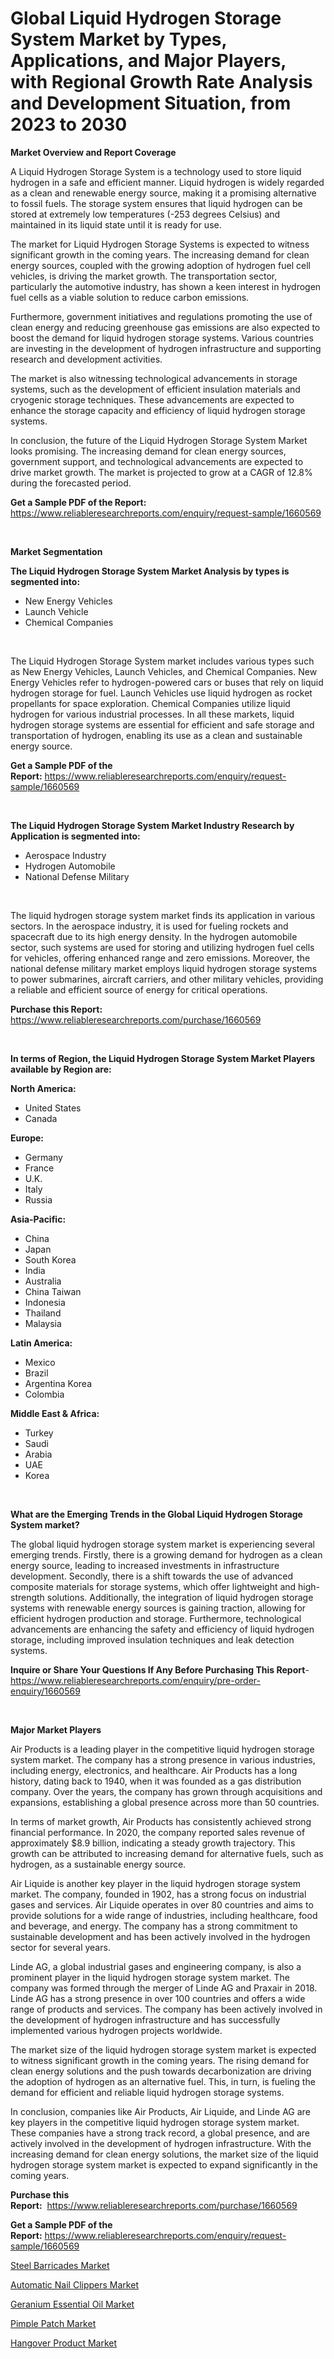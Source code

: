<p><h1>Global Liquid Hydrogen Storage System Market by Types, Applications, and Major Players, with Regional Growth Rate Analysis and Development Situation, from 2023 to 2030</h1></p><p><strong>Market Overview and Report Coverage</strong></p>
<p><p>A Liquid Hydrogen Storage System is a technology used to store liquid hydrogen in a safe and efficient manner. Liquid hydrogen is widely regarded as a clean and renewable energy source, making it a promising alternative to fossil fuels. The storage system ensures that liquid hydrogen can be stored at extremely low temperatures (-253 degrees Celsius) and maintained in its liquid state until it is ready for use.</p><p>The market for Liquid Hydrogen Storage Systems is expected to witness significant growth in the coming years. The increasing demand for clean energy sources, coupled with the growing adoption of hydrogen fuel cell vehicles, is driving the market growth. The transportation sector, particularly the automotive industry, has shown a keen interest in hydrogen fuel cells as a viable solution to reduce carbon emissions.</p><p>Furthermore, government initiatives and regulations promoting the use of clean energy and reducing greenhouse gas emissions are also expected to boost the demand for liquid hydrogen storage systems. Various countries are investing in the development of hydrogen infrastructure and supporting research and development activities.</p><p>The market is also witnessing technological advancements in storage systems, such as the development of efficient insulation materials and cryogenic storage techniques. These advancements are expected to enhance the storage capacity and efficiency of liquid hydrogen storage systems.</p><p>In conclusion, the future of the Liquid Hydrogen Storage System Market looks promising. The increasing demand for clean energy sources, government support, and technological advancements are expected to drive market growth. The market is projected to grow at a CAGR of 12.8% during the forecasted period.</p></p>
<p><strong>Get a Sample PDF of the Report:</strong> <a href="https://www.reliableresearchreports.com/enquiry/request-sample/1660569">https://www.reliableresearchreports.com/enquiry/request-sample/1660569</a></p>
<p>&nbsp;</p>
<p><strong>Market Segmentation</strong></p>
<p><strong>The Liquid Hydrogen Storage System Market Analysis by types is segmented into:</strong></p>
<p><ul><li>New Energy Vehicles</li><li>Launch Vehicle</li><li>Chemical Companies</li></ul></p>
<p>&nbsp;</p>
<p><p>The Liquid Hydrogen Storage System market includes various types such as New Energy Vehicles, Launch Vehicles, and Chemical Companies. New Energy Vehicles refer to hydrogen-powered cars or buses that rely on liquid hydrogen storage for fuel. Launch Vehicles use liquid hydrogen as rocket propellants for space exploration. Chemical Companies utilize liquid hydrogen for various industrial processes. In all these markets, liquid hydrogen storage systems are essential for efficient and safe storage and transportation of hydrogen, enabling its use as a clean and sustainable energy source.</p></p>
<p><strong>Get a Sample PDF of the Report:</strong>&nbsp;<a href="https://www.reliableresearchreports.com/enquiry/request-sample/1660569">https://www.reliableresearchreports.com/enquiry/request-sample/1660569</a></p>
<p>&nbsp;</p>
<p><strong>The Liquid Hydrogen Storage System Market Industry Research by Application is segmented into:</strong></p>
<p><ul><li>Aerospace Industry</li><li>Hydrogen Automobile</li><li>National Defense Military</li></ul></p>
<p>&nbsp;</p>
<p><p>The liquid hydrogen storage system market finds its application in various sectors. In the aerospace industry, it is used for fueling rockets and spacecraft due to its high energy density. In the hydrogen automobile sector, such systems are used for storing and utilizing hydrogen fuel cells for vehicles, offering enhanced range and zero emissions. Moreover, the national defense military market employs liquid hydrogen storage systems to power submarines, aircraft carriers, and other military vehicles, providing a reliable and efficient source of energy for critical operations.</p></p>
<p><strong>Purchase this Report:</strong>&nbsp; <a href="https://www.reliableresearchreports.com/purchase/1660569">https://www.reliableresearchreports.com/purchase/1660569</a></p>
<p>&nbsp;</p>
<p><strong>In terms of Region, the Liquid Hydrogen Storage System Market Players available by Region are:</strong></p>
<p>
    <p> <strong> North America: </strong>
        <ul>
            <li>United States</li>
            <li>Canada</li>
        </ul>
        </p> 
    <p> <strong> Europe: </strong>
        <ul>
            <li>Germany</li>
            <li>France</li>
            <li>U.K.</li>
            <li>Italy</li>
            <li>Russia</li>
        </ul>
        </p> 
    <p> <strong> Asia-Pacific: </strong>
        <ul>
            <li>China</li>
            <li>Japan</li>
            <li>South Korea</li>
            <li>India</li>
            <li>Australia</li>
            <li>China Taiwan</li>
            <li>Indonesia</li>
            <li>Thailand</li>
            <li>Malaysia</li>
        </ul>
        </p> 
    <p> <strong> Latin America: </strong>
        <ul>
            <li>Mexico</li>
            <li>Brazil</li>
            <li>Argentina Korea</li>
            <li>Colombia</li>
        </ul>
        </p> 
    <p> <strong> Middle East & Africa: </strong>
        <ul>
            <li>Turkey</li>
            <li>Saudi</li>
            <li>Arabia</li>
            <li>UAE</li>
            <li>Korea</li>
        </ul>
    </p>
    </p>
<p>&nbsp;</p>
<p><strong>What are the Emerging Trends in the Global Liquid Hydrogen Storage System market?</strong></p>
<p><p>The global liquid hydrogen storage system market is experiencing several emerging trends. Firstly, there is a growing demand for hydrogen as a clean energy source, leading to increased investments in infrastructure development. Secondly, there is a shift towards the use of advanced composite materials for storage systems, which offer lightweight and high-strength solutions. Additionally, the integration of liquid hydrogen storage systems with renewable energy sources is gaining traction, allowing for efficient hydrogen production and storage. Furthermore, technological advancements are enhancing the safety and efficiency of liquid hydrogen storage, including improved insulation techniques and leak detection systems.</p></p>
<p><strong>Inquire or Share Your Questions If Any Before Purchasing This Report</strong>- <a href="https://www.reliableresearchreports.com/enquiry/pre-order-enquiry/1660569">https://www.reliableresearchreports.com/enquiry/pre-order-enquiry/1660569</a></p>
<p>&nbsp;</p>
<p><strong>Major Market Players</strong></p>
<p><p>Air Products is a leading player in the competitive liquid hydrogen storage system market. The company has a strong presence in various industries, including energy, electronics, and healthcare. Air Products has a long history, dating back to 1940, when it was founded as a gas distribution company. Over the years, the company has grown through acquisitions and expansions, establishing a global presence across more than 50 countries.</p><p>In terms of market growth, Air Products has consistently achieved strong financial performance. In 2020, the company reported sales revenue of approximately $8.9 billion, indicating a steady growth trajectory. This growth can be attributed to increasing demand for alternative fuels, such as hydrogen, as a sustainable energy source.</p><p>Air Liquide is another key player in the liquid hydrogen storage system market. The company, founded in 1902, has a strong focus on industrial gases and services. Air Liquide operates in over 80 countries and aims to provide solutions for a wide range of industries, including healthcare, food and beverage, and energy. The company has a strong commitment to sustainable development and has been actively involved in the hydrogen sector for several years.</p><p>Linde AG, a global industrial gases and engineering company, is also a prominent player in the liquid hydrogen storage system market. The company was formed through the merger of Linde AG and Praxair in 2018. Linde AG has a strong presence in over 100 countries and offers a wide range of products and services. The company has been actively involved in the development of hydrogen infrastructure and has successfully implemented various hydrogen projects worldwide.</p><p>The market size of the liquid hydrogen storage system market is expected to witness significant growth in the coming years. The rising demand for clean energy solutions and the push towards decarbonization are driving the adoption of hydrogen as an alternative fuel. This, in turn, is fueling the demand for efficient and reliable liquid hydrogen storage systems.</p><p>In conclusion, companies like Air Products, Air Liquide, and Linde AG are key players in the competitive liquid hydrogen storage system market. These companies have a strong track record, a global presence, and are actively involved in the development of hydrogen infrastructure. With the increasing demand for clean energy solutions, the market size of the liquid hydrogen storage system market is expected to expand significantly in the coming years.</p></p>
<p><strong>Purchase this Report:</strong>&nbsp;&nbsp;<a href="https://www.reliableresearchreports.com/purchase/1660569">https://www.reliableresearchreports.com/purchase/1660569</a></p>
<p></p>
<p><strong>Get a Sample PDF of the Report:</strong>&nbsp;<a href="https://www.reliableresearchreports.com/enquiry/request-sample/1660569">https://www.reliableresearchreports.com/enquiry/request-sample/1660569</a></p>
<p><p><a href="https://medium.com/@kabirkhanrp23/steel-barricades-market-outlook-industry-overview-and-forecast-2023-to-2030-232e03f51eb3">Steel Barricades Market</a></p><p><a href="https://www.linkedin.com/pulse/automatic-nail-clippers-market-insights-players-forecast-uxyue/">Automatic Nail Clippers Market</a></p><p><a href="https://medium.com/@sanjubabarp23/geranium-essential-oil-nbsp-market-focuses-on-market-share-size-and-projected-forecast-till-2030-9ef18f8b05ab">Geranium Essential Oil Market</a></p><p><a href="https://www.linkedin.com/pulse/pimple-patch-market-research-report-unlocks-analysis-financial-qp9ae/">Pimple Patch Market</a></p><p><a href="https://www.linkedin.com/pulse/hangover-product-market-size-share-global-analysis-report-qlb6e/">Hangover Product Market</a></p></p>
